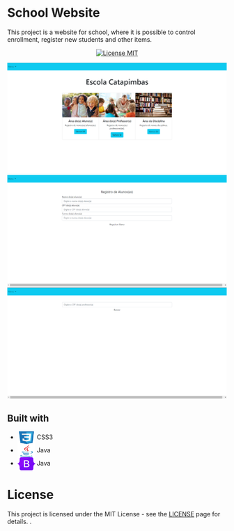 <h1>School Website</h1>

<p>This project is a website for school, where it is possible to control enrollment, register new students and other items.</p>

<p align="center">
  <a href="https://opensource.org/licenses/MIT">
    <img src="https://img.shields.io/badge/License-MIT-blue.svg" alt="License MIT">
  </a>
</p>

<img src="images/a1.png">
<img src="images/a2.png">
<img src="images/a3.png">

## Built with
[//]: # (Add the features of your project here:)
- <img align="center" alt="CSS3" height="30" width="40" src="https://raw.githubusercontent.com/devicons/devicon/master/icons/css3/css3-original.svg"> CSS3
- <img align="center" alt="JAVA" height="30" width="40" src="https://raw.githubusercontent.com/devicons/devicon/master/icons/java/java-original.svg"> Java
- <img align="center" alt="bootstrap" height="30" width="40" src="https://raw.githubusercontent.com/devicons/devicon/master/icons/bootstrap/bootstrap-original.svg"> Java

<h1>License</h1>

This project is licensed under the MIT License - see the [LICENSE](https://opensource.org/licenses/MIT) page for details.
.
